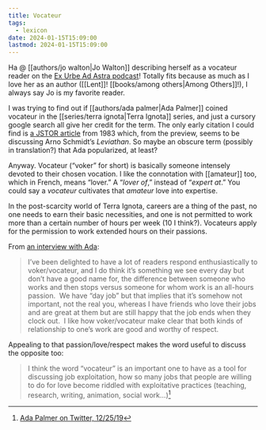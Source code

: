 ```yaml
---
title: Vocateur
tags:
  - lexicon
date: 2024-01-15T15:09:00
lastmod: 2024-01-15T15:09:00
---
```

Ha @ [[authors/jo walton|Jo Walton]] describing herself as a vocateur reader on the [Ex Urbe Ad Astra podcast](https://exurbe.libsyn.com/)! Totally fits because as much as I love her as an author ([[Lent]]! [[books/among others|Among Others]]!), I always say Jo is my favorite reader. 

I was trying to find out if [[authors/ada palmer|Ada Palmer]] coined vocateur in the [[series/terra ignota|Terra Ignota]] series, and just a cursory google search all give her credit for the term. The only early citation I could find is [a JSTOR article](https://www.jstor.org/stable/26281186) from 1983 which, from the preview, seems to be discussing Arno Schmidt’s *Leviathan*. So maybe an obscure term (possibly in translation?) that Ada popularized, at least? 

Anyway. Vocateur (“voker” for short) is basically someone intensely devoted to their chosen vocation. I like the connotation with [[amateur]] too, which in French, means “lover.” A “*lover of*,” instead of “*expert at*.” You could say a *vocateur* cultivates that *amateur* love into expertise.

In the post-scarcity world of Terra Ignota, careers are a thing of the past, no one needs to earn their basic necessities, and one is not permitted to work more than a certain number of hours per week (10 I think?). Vocateurs apply for the permission to work extended hours on their passions. 

From [an interview with Ada](https://mrissa.livejournal.com/966088.html?): 

> I’ve been delighted to have a lot of readers respond enthusiastically to voker/vocateur, and I do think it’s something we see every day but don’t have a good name for, the difference between someone who works and then stops versus someone for whom work is an all-hours passion.  We have “day job” but that implies that it’s somehow not important, not the real you, whereas I have friends who love their jobs and are great at them but are still happy that the job ends when they clock out.  I like how voker/vocateur make clear that both kinds of relationship to one’s work are good and worthy of respect.

Appealing to that passion/love/respect makes the word useful to discuss the opposite too:

> I think the word “vocateur” is an important one to have as a tool for discussing job exploitation, how so many jobs that people are willing to do for love become riddled with exploitative practices (teaching, research, writing, animation, social work...)[^1]

[^1]: [Ada Palmer on Twitter, 12/25/19](https://twitter.com/Ada_Palmer/status/1209982918321414150)